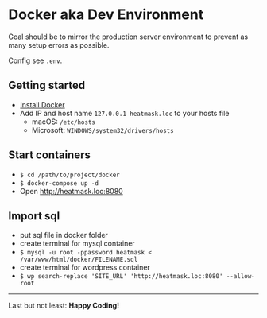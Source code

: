 # Docker aka Dev Environment

Goal should be to mirror the production server environment
to prevent as many setup errors as possible.

Config see `.env`.

## Getting started

- [Install Docker](https://www.docker.com/get-started/)
- Add IP and host name `127.0.0.1 heatmask.loc` to your hosts file
  - macOS: `/etc/hosts`
  - Microsoft: `WINDOWS/system32/drivers/hosts`

## Start containers

- `$ cd /path/to/project/docker`
- `$ docker-compose up -d`
- Open http://heatmask.loc:8080

## Import sql

- put sql file in docker folder
- create terminal for mysql container
- `$ mysql -u root -ppassword heatmask < /var/www/html/docker/FILENAME.sql`
- create terminal for wordpress container
- `$ wp search-replace 'SITE_URL' 'http://heatmask.loc:8080' --allow-root`

---
Last but not least: **Happy Coding!**
